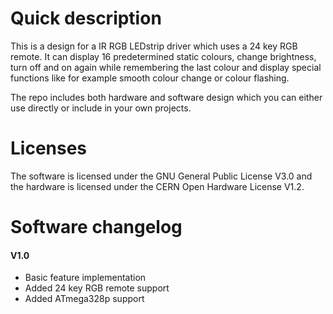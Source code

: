 # Quick description 

This is a design for a IR RGB LEDstrip driver which uses a 24 key RGB remote. It can display 16 predetermined static colours, change brightness, turn off and on again while remembering the last colour and display special functions like for example smooth colour change or colour flashing. 

The repo includes both hardware and software design which you can either use directly or include in your own projects.

# Licenses

The software is licensed under the GNU General Public License V3.0 and the hardware is licensed under the CERN Open Hardware License V1.2.

# Software changelog
#### V1.0
- Basic feature implementation
- Added 24 key RGB remote support
- Added ATmega328p support

